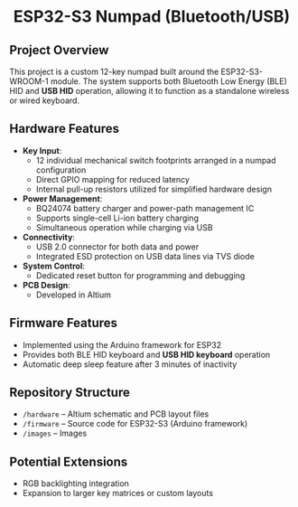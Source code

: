 <h1 align="center">ESP32-S3 Numpad (Bluetooth/USB)</h1>

<h2>Project Overview</h2>
<p>
This project is a custom 12-key numpad built around the ESP32-S3-WROOM-1 module. 
The system supports both Bluetooth Low Energy (BLE) HID and <b>USB HID</b> operation, allowing it to function as a standalone wireless or wired keyboard.
</p>

<h2>Hardware Features</h2>
<ul>
  <li><b>Key Input</b>:
    <ul>
      <li>12 individual mechanical switch footprints arranged in a numpad configuration</li>
      <li>Direct GPIO mapping for reduced latency</li>
      <li>Internal pull-up resistors utilized for simplified hardware design</li>
    </ul>
  </li>
  <li><b>Power Management</b>:
    <ul>
      <li>BQ24074 battery charger and power-path management IC</li>
      <li>Supports single-cell Li-ion battery charging</li>
      <li>Simultaneous operation while charging via USB</li>
    </ul>
  </li>
  <li><b>Connectivity</b>:
    <ul>
      <li>USB 2.0 connector for both data and power</li>
      <li>Integrated ESD protection on USB data lines via TVS diode</li>
    </ul>
  </li>
  <li><b>System Control</b>:
    <ul>
      <li>Dedicated reset button for programming and debugging</li>
    </ul>
  </li>
  <li><b>PCB Design</b>:
    <ul>
      <li>Developed in Altium</li>
    </ul>
  </li>
</ul>

<h2>Firmware Features</h2>
<ul>
  <li>Implemented using the Arduino framework for ESP32</li>
  <li>Provides both BLE HID keyboard and <b>USB HID keyboard</b> operation</li>
  <li>Automatic deep sleep feature after 3 minutes of inactivity</li>
</ul>

<h2>Repository Structure</h2>
<ul>
  <li><code>/hardware</code> – Altium schematic and PCB layout files</li>
  <li><code>/firmware</code> – Source code for ESP32-S3 (Arduino framework)</li>
  <li><code>/images</code> – Images</li>
</ul>

<h2>Potential Extensions</h2>
<ul>
  <li>RGB backlighting integration</li>
  <li>Expansion to larger key matrices or custom layouts</li>
</ul>
